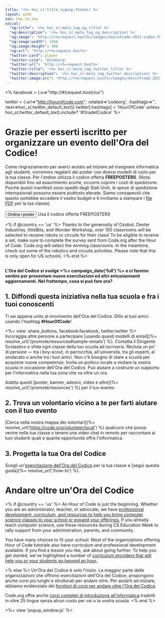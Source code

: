 ```yaml
---
title: '<%= hoc_s(:title_signup_thanks) %>'
layout: wide
nav: how_to_nav
social:
  "og:title": '<%= hoc_s(:meta_tag_og_title) %>'
  "og:description": '<%= hoc_s(:meta_tag_og_description) %>'
  "og:image": 'http://<%=request.host%>/images/hourofcode-2015-video-thumbnail.png'
  "og:image:width": 1440
  "og:image:height": 900
  "og:url": 'http://<%=request.host%>'
  "twitter:card": player
  "twitter:site": '@codeorg'
  "twitter:url": 'http://<%=request.host%>'
  "twitter:title": '<%= hoc_s(:meta_tag_twitter_title) %>'
  "twitter:description": '<%= hoc_s(:meta_tag_twitter_description) %>'
  "twitter:image:src": 'http://<%=request.host%>/images/hourofcode-2015-video-thumbnail.png'
---
```

<% facebook = {:u=>"http://#{request.host}/us"}

twitter = {:url=>"http://hourofcode.com", :related=>'codeorg', :hashtags=>'', :text=>hoc_s(:twitter_default_text)} twitter[:hashtags] = 'HourOfCode' unless hoc_s(:twitter_default_text).include? '#OradelCodice' %>

# Grazie per esserti iscritto per organizzare un evento dell'Ora del Codice!

Come ringraziamento per averci aiutato ad iniziare ad insegnare informatica agli studenti, vorremmo regalarti dei poster con diversi modelli di ruolo per la tua classe. Per l'ordine utilizza il codice offerta **FREEPOSTERS**. (Nota: disponibili fino ad esaurimento scorte, occorre coprire i costi di spedizione. Poiché questi manifesti sono spediti dagli Stati Uniti, le spese di spedizione internazionali possono essere piuttosto elevate. Siamo consapevoli che questo potrebbe eccedere il vostro budget e ti invitiamo a stampare i [ file PDF](https://code.org/inspire) per la tua classe).   
<br />[<button>Ordina i poster</button>](https://store.code.org/products/code-org-posters-set-of-12) Usa il codice offerta FREEPOSTERS

<% if @country == 'us' %> Thanks to the generosity of Ozobot, Dexter Industries, littleBits, and Wonder Workshop, over 100 classrooms will be selected to receive robots or circuits for their class! To be eligible to receive a set, make sure to complete the survey sent from Code.org after the Hour of Code. Code.org will select the winning classrooms. In the meantime, check out some of the robotics and circuits activities. Please note that this is only open for US schools. <% end %>

<br /> **L'Ora del Codice si svolge <%= campaign_date('full') %> e ci faremo sentire per presentare nuove esercitazioni ed altri entusiasmanti aggiornamenti. Nel frattempo, cosa si può fare ora?**

## 1. Diffondi questa iniziativa nella tua scuola e fra i tuoi conoscenti

Ti sei appena unito al movimento dell'Ora del Codice. Dillo ai tuoi amici usando l'hashtag **#HourOfCode**!

<%= view :share_buttons, facebook:facebook, twitter:twitter %> <br /> Incoraggia altre persone a partecipare [usando questi modelli di email](%= resolve_url('/promote/resources#sample-emails') %). Contatta il Dirigente Scolastico e sfida ogni classe della tuo scuola ad iscriversi. Recluta un po' di persone — tra i boy-scout, in parrocchia, all'università, tra gli esperti, al sindacato o anche tra i tuoi amici. Non c'è bisogno di stare a scuola per acquisire nuove competenze. Invita un politico locale a visitare la vostra scuola in occasione dell'Ora del Codice. Può aiutare a costruire un supporto per l'informatica nella tua zona che va oltre un ora.

Adatta questi [poster, banner, adesivi, video e altro](%= resolve_url('/promote/resources') %) per il tuo evento.

## 2. Trova un volontario vicino a te per farti aiutare con il tuo evento

[Cerca nella nostra mappa dei volontari](%= resolve_url('https://code.org/volunteer/local') %) qualcuno che possa venire nella tua classe o tenere una video chat in remoto per raccontare ai tuoi studenti quali e quante opportunità offre l'informatica.

## 3. Progetta la tua Ora del Codice

Scegli un'[esercitazione dell'Ora del Codice](https://hourofcode.com/learn) per la tua classe e [segui questa guida](%= resolve_url('/how-to') %).

# Andare oltre un'Ora del Codice

<% if @country == 'us' %> An Hour of Code is just the beginning. Whether you are an administrator, teacher, or advocate, we have [professional development, curriculum, and resources to help you bring computer science classes to your school or expand your offerings.](https://code.org/yourschool) If you already teach computer science, use these resources during CS Education Week to rally support from your administration, parents, and community.

You have many choices to fit your school. Most of the organizations offering Hour of Code tutorials also have curriculum and professional development available. If you find a lesson you like, ask about going further. To help you get started, we've highlighted a number of [curriculum providers that will help you or your students go beyond an hour.](https://hourofcode.com/beyond)

<% else %> Un'Ora del Codice è solo l'inizio. La maggior parte delle organizzazioni che offrono esercitazioni dell'Ora del Codice, propongono anche corsi più lunghi e strutturati per andare oltre. Per aiutarti ad iniziare, abbiamo evidenziato dei [fornitori di corsi per andare oltre l'Ora del Codice](https://hourofcode.com/beyond).

Code.org offre anche [corsi completi di introduzione all'informatica](https://code.org/educate/curriculum/cs-fundamentals-international) tradotti in oltre 25 lingue senza alcun costo per voi o la vostra scuola. <% end %>

<%= view 'popup_window.js' %>